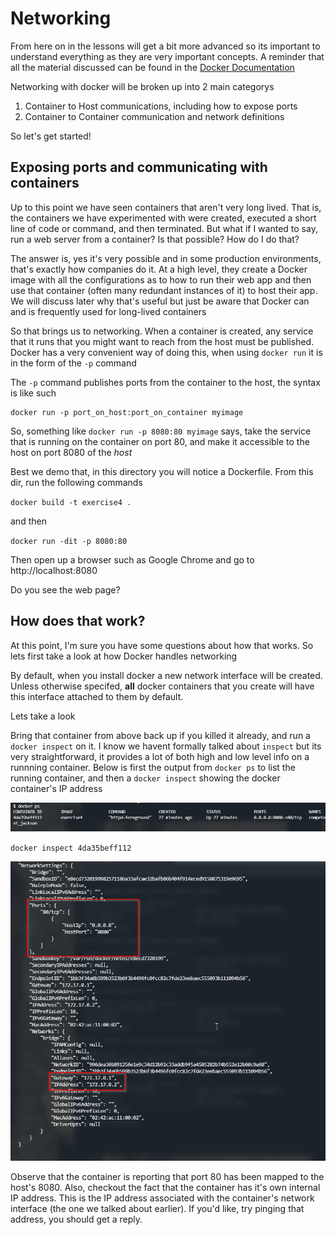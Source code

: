 # Networking

From here on in the lessons will get a bit more advanced so its important to understand everything as they are very important concepts. A reminder that all the material discussed can be found in the [Docker Documentation](https://docs.docker.com/)

Networking with docker will be broken up into 2 main categorys 

1. Container to Host communications, including how to expose ports
2. Container to Container communication and network definitions

So let's get started!

## Exposing ports and communicating with containers
Up to this point we have seen containers that aren't very long lived. That is, the containers we have experimented with were created, executed a short line of code or command, and then terminated. But what if I wanted to say, run a web server from a container? Is that possible? How do I do that?

The answer is, yes it's very possible and in some production environments, that's exactly how companies do it. At a high level, they create a Docker image with all the configurations as to how to run their web app and then use that container (often many redundant instances of it) to host their app. We will discuss later why that's useful but just be aware that Docker can and is frequently used for long-lived containers 

So that brings us to networking. When a container is created, any service that it runs that you might want to reach from the host must be published. Docker has a very convenient way of doing this, when using `docker run` it is in the form of the `-p` command

The `-p` command publishes ports from the container to the host, the syntax is like such
```
docker run -p port_on_host:port_on_container myimage
```

So, something like `docker run -p 8080:80 myimage` says, take the service that is running on the container on port 80, and make it accessible to the host on port 8080 of the <i>host</i>

Best we demo that, in this directory you will notice a Dockerfile. From this dir, run the following commands 

`docker build -t exercise4 .`

and then 

`docker run -dit -p 8080:80`

Then open up a browser such as Google Chrome and go to http://localhost:8080 

Do you see the web page?

## How does that work?

At this point, I'm sure you have some questions about how that works. So lets first take a look at how Docker handles networking

By default, when you install docker a new network interface will be created. Unless otherwise specifed, <b>all</b> docker containers that you create will have this interface attached to them by default. 

Lets take a look

Bring that container from above back up if you killed it already, and run a `docker inspect` on it. I know we havent formally talked about `inspect` but its very straightforward, it provides a lot of both high and low level info on a runnning container. Below is first the output from `docker ps` to list the running container, and then a `docker inspect` showing the docker container's IP address

![ps](/images/ps.png)

`docker inspect 4da35beff112`

![inspect](/images/inspect.png)

Observe that the container is reporting that port 80 has been mapped to the host's 8080. Also, checkout the fact that the container has it's own internal IP address. This is the IP address associated with the container's network interface (the one we talked about earlier). If you'd like, try pinging that address, you should get a reply.